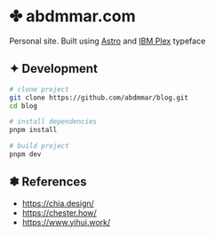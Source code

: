# ✤ abdmmar.com

Personal site. Built using [Astro](https://astro.build/) and [IBM Plex](https://www.ibm.com/plex/) typeface 

## ✦ Development

```bash
# clone project
git clone https://github.com/abdmmar/blog.git
cd blog

# install dependencies
pnpm install

# build project
pnpm dev
```

## ✽ References

- https://chia.design/
- https://chester.how/
- https://www.yihui.work/